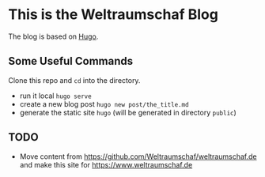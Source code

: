 # This is the Weltraumschaf Blog

The blog is based on [Hugo](https://gohugo.io/).

## Some Useful Commands

Clone this repo and `cd` into the directory.

- run it local `hugo serve`
- create a new blog post `hugo new post/the_title.md`
- generate the static site `hugo` (will be generated in directory `public`)

## TODO

- Move content from https://github.com/Weltraumschaf/weltraumschaf.de and make this site for https://www.weltraumschaf.de
